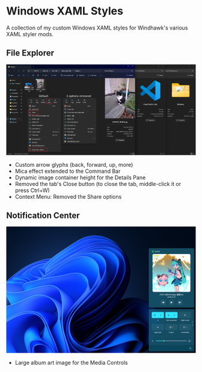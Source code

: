 # Windows XAML Styles
A collection of my custom Windows XAML styles for Windhawk's various XAML styler mods.

## File Explorer
![](https://github.com/AromaKitsune/Windows-XAML-Styles/blob/main/screenshots/2025-06-16_18-35-40.png)

* Custom arrow glyphs (back, forward, up, more)
* Mica effect extended to the Command Bar
* Dynamic image container height for the Details Pane
* Removed the tab's Close button (to close the tab, middle-click it or press Ctrl+W)
* Context Menu: Removed the Share options

## Notification Center
![](https://github.com/AromaKitsune/Windows-XAML-Styles/blob/main/screenshots/MediaControls.png)

* Large album art image for the Media Controls
